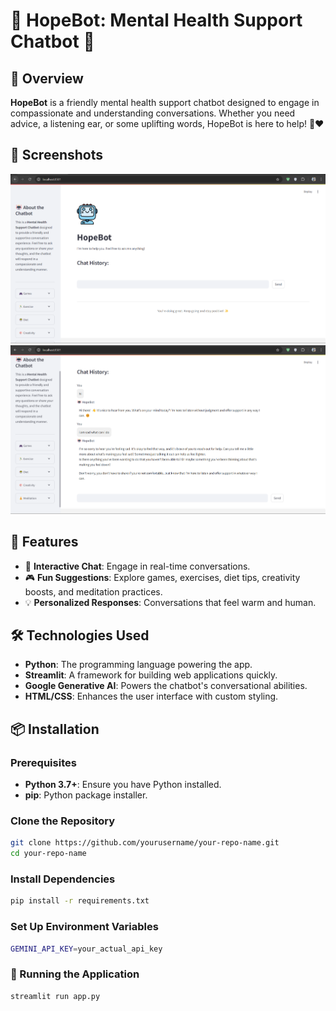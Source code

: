 # 🌟 HopeBot: Mental Health Support Chatbot 💖

## 📖 Overview
**HopeBot** is a friendly mental health support chatbot designed to engage in compassionate and understanding conversations. Whether you need advice, a listening ear, or some uplifting words, HopeBot is here to help! 💬❤️

## 📸 Screenshots
![Home Screen](images/main-page.png)
![Chat Interface](images/chat-page.png)

## 🚀 Features
- 🤖 **Interactive Chat**: Engage in real-time conversations.
- 🎮 **Fun Suggestions**: Explore games, exercises, diet tips, creativity boosts, and meditation practices.
- 💡 **Personalized Responses**: Conversations that feel warm and human.

## 🛠️ Technologies Used
- **Python**: The programming language powering the app.
- **Streamlit**: A framework for building web applications quickly.
- **Google Generative AI**: Powers the chatbot's conversational abilities.
- **HTML/CSS**: Enhances the user interface with custom styling.

## 📦 Installation

### Prerequisites
- **Python 3.7+**: Ensure you have Python installed.
- **pip**: Python package installer.

### Clone the Repository
```bash
git clone https://github.com/yourusername/your-repo-name.git
cd your-repo-name
```
### Install Dependencies
```bash
pip install -r requirements.txt
```
### Set Up Environment Variables
```bash
GEMINI_API_KEY=your_actual_api_key
```
### 🏃 Running the Application
```bash
streamlit run app.py
```
